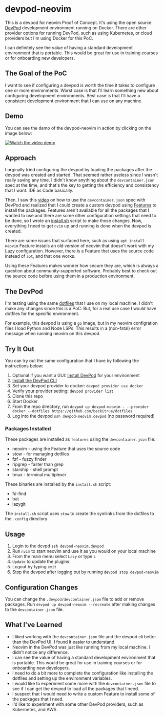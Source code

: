 # devpod-neovim

This is a devpod for neovim Proof of Concept. It's using the open source [DevPod](https://devpod.sh) development environment 
running on Docker. There are other provider options for running DevPod, such as using Kubernetes, or cloud providers 
but I'm using Docker for this PoC.

I can definitely see the value of having a standard development environment that is portable. This would be great 
for use in training courses or for onboarding new developers.


## The Goal of the PoC

I want to see if configuring a devpod is worth the time it takes to configure one or more environments. Worst case 
is that I'll learn something new about configuring development environments. Best case is that I'll have a 
consistent development environment that I can use on any machine.

## Demo

You can see the demo of the devpod-neovim in action by clicking on the image below:

[![Watch the video demo](https://img.youtube.com/vi/6vzl7Ba2uRE/0.jpg)](https://youtu.be/6vzl7Ba2uRE)

## Approach

I orginally tried configuring the devpod by loading the packages after the devpod was created and started. 
That seemed rather useless since I wasn't really saving any time. I didn't know anything about the `devcontainer.json`
spec at the time, and that's the key to getting the efficiency and consistency that I want. IDE as Code basically.

Then, I saw this [video](https://youtu.be/9YG6QlzuNwM?si=oyDiFDQBx5LgIX-F) on how to use the `devcontainer.json` spec with DevPod 
and realized that I could create a custom devpod using [Features](https://devpod.sh/docs/features) to install the packages.
Features aren't available for all the packages that I wanted to use and there are some other configuration settings that need to be done, so I wrote an [install.sh](https://github.com/beckitrue/dotfiles/blob/main/install.sh) script to make those changes. Now, everything I need to get `nvim` up and running is done when the devpod is created.

There are some issues that surfaced here, such as using `apt install neovim` Feature installs an old version of 
neovim that doesn't work with my Lazy configuration. However, there is a Feature that uses the source 
code instead of `apt`, and that one works. 

Using these Features makes wonder how secure they are, which is always a question about community-supported software. 
Probably best to check out the source code before using them in a production environment.

## The DevPod

I'm testing using the same [dotfiles](https://beckitrue/dotfiles) that I use on my local machine.
I didn't make any changes since this is a PoC. But, for a real use case I would have dotfiles
for the specific environment. 

For example, this devpod is using a `go` image, but in my neovim configration files I load Python 
and Node LSPs. This results in a (non-fatal) error message when running neovim on this devpod.

## Try It Out

You can try out the same configuration that I have by following the instructions below:

1. Optional if you want a GUI:
[Install DevPod](https://devpod.sh/docs/getting-started/install) for your environment
1. [Install the DevPod CLI](https://github.com/beckitrue/dotfiles/blob/main/install.sh)
1. Set your devpod provider to docker: `devpod provider use docker`
1. Verify your provider setting: `devpod provider list`
1. Clone this repo
1. Start Docker
1. From the repo directory, run `devpod up devpod-neovim . --provider docker --dotfiles https://github.com/beckitrue/dotfiles`
1. Log into the devpod `ssh devpod-neovim.devpod` (no password required)

### Packages Installed

These packages are installed as `features` using the `devcontainer.json` file:

- neovim - using the Feature that uses the source code
- stow - for managing dotfiles
- fzf - fuzzy finder
- ripgrep - faster than grep 
- starship - shell prompt
- tmux - terminal multiplexer

These binaries are installed by the `install.sh` script:

- fd-find
- bat
- lazygit

The `install.sh` script uses `stow` to create the symlinks from the dotfiles to the `.config` directory

## Usage

1. Login to the devpd `ssh devpod-neovim.devpod`
1. Run `nvim` to start neovim and use it as you would on your local machine
1. From the main menu select `Lazy` or type `L`
1. `Update` to update the plugins
1. Logout by typing `exit`
1. Stop the devpod after logging out by running `devpod stop devpod-neovim`

## Configuration Changes

You can change the `.devpod/devcontainer.json` file to add or remove packages. Run `devpod up devpod-neovim --recreate` after 
making changes to the `devcontainer.json` file.

## What I've Learned

- I liked working with the `devcontainer.json` file and the devpod cli better than the DevPod UI. I found it easier to understand.
- Neovim in the DevPod was just like running from my local machine. I didn't notice any difference.
- I can see the value of having a standard development environment that is portable. This would be great for use in training 
  courses or for onboarding new developers.
- I need to do a bit more to complete the configuration like installing the dotfiles and setting up the environment variables.
- I would like to experiment some more with the `devcontainer.json` file to see if I can get the devpod to load all the 
  packages that I need.
- I suspect that I would need to write a custom Feature to install some of the packages that I need.
- I'd like to experiment with some other DevPod providers, such as Kubernetes, and AWS.

```bash
